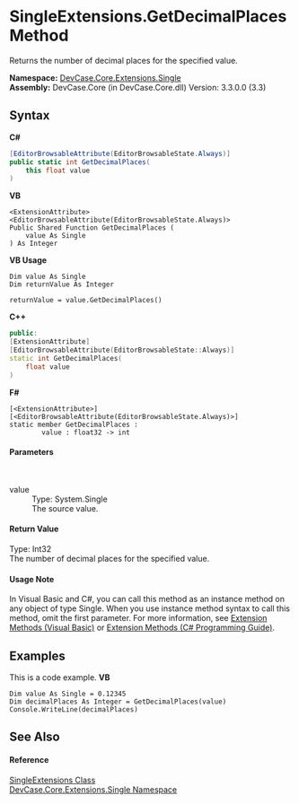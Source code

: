 # SingleExtensions.GetDecimalPlaces Method 
 

Returns the number of decimal places for the specified value.

**Namespace:**&nbsp;<a href="N_DevCase_Core_Extensions_Single">DevCase.Core.Extensions.Single</a><br />**Assembly:**&nbsp;DevCase.Core (in DevCase.Core.dll) Version: 3.3.0.0 (3.3)

## Syntax

**C#**<br />
``` C#
[EditorBrowsableAttribute(EditorBrowsableState.Always)]
public static int GetDecimalPlaces(
	this float value
)
```

**VB**<br />
``` VB
<ExtensionAttribute>
<EditorBrowsableAttribute(EditorBrowsableState.Always)>
Public Shared Function GetDecimalPlaces ( 
	value As Single
) As Integer
```

**VB Usage**<br />
``` VB Usage
Dim value As Single
Dim returnValue As Integer

returnValue = value.GetDecimalPlaces()
```

**C++**<br />
``` C++
public:
[ExtensionAttribute]
[EditorBrowsableAttribute(EditorBrowsableState::Always)]
static int GetDecimalPlaces(
	float value
)
```

**F#**<br />
``` F#
[<ExtensionAttribute>]
[<EditorBrowsableAttribute(EditorBrowsableState.Always)>]
static member GetDecimalPlaces : 
        value : float32 -> int 

```


#### Parameters
&nbsp;<dl><dt>value</dt><dd>Type: System.Single<br />The source value.</dd></dl>

#### Return Value
Type: Int32<br />The number of decimal places for the specified value.

#### Usage Note
In Visual Basic and C#, you can call this method as an instance method on any object of type Single. When you use instance method syntax to call this method, omit the first parameter. For more information, see <a href="https://docs.microsoft.com/dotnet/visual-basic/programming-guide/language-features/procedures/extension-methods">Extension Methods (Visual Basic)</a> or <a href="https://docs.microsoft.com/dotnet/csharp/programming-guide/classes-and-structs/extension-methods">Extension Methods (C# Programming Guide)</a>.

## Examples
This is a code example. 
**VB**<br />
``` VB
Dim value As Single = 0.12345
Dim decimalPlaces As Integer = GetDecimalPlaces(value)
Console.WriteLine(decimalPlaces)
```


## See Also


#### Reference
<a href="T_DevCase_Core_Extensions_Single_SingleExtensions">SingleExtensions Class</a><br /><a href="N_DevCase_Core_Extensions_Single">DevCase.Core.Extensions.Single Namespace</a><br />